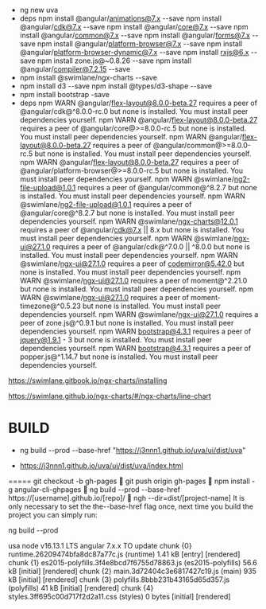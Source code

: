 
 - ng new uva
 - deps
npm install @angular/animations@7.x  --save
npm install @angular/cdk@7.x   --save
npm install @angular/core@7.x   --save
npm install @angular/common@7.x  --save
npm install @angular/forms@7.x  --save
npm install @angular/platform-browser@7.x  --save
npm install @angular/platform-browser-dynamic@7.x  --save
npm install rxjs@6.x --save
npm install zone.js@~0.8.26 --save
npm install @angular/compiler@7.2.15  --save
 - npm install @swimlane/ngx-charts --save
 - npm install d3 --save npm install @types/d3-shape --save
 - npm install bootstrap -save
- deps
npm WARN @angular/flex-layout@8.0.0-beta.27 requires a peer of @angular/cdk@^8.0.0-rc.0 but none is installed. You must install peer dependencies yourself.
npm WARN @angular/flex-layout@8.0.0-beta.27 requires a peer of @angular/core@>=8.0.0-rc.5 but none is installed. You must install peer dependencies yourself.
npm WARN @angular/flex-layout@8.0.0-beta.27 requires a peer of @angular/common@>=8.0.0-rc.5 but none is installed. You must install peer dependencies yourself.
npm WARN @angular/flex-layout@8.0.0-beta.27 requires a peer of @angular/platform-browser@>=8.0.0-rc.5 but none is installed. You must install peer dependencies yourself.
npm WARN @swimlane/ng2-file-upload@1.0.1 requires a peer of @angular/common@^8.2.7 but none is installed. You must install peer dependencies yourself.
npm WARN @swimlane/ng2-file-upload@1.0.1 requires a peer of @angular/core@^8.2.7 but none is installed. You must install peer dependencies yourself.
npm WARN @swimlane/ngx-charts@12.0.1 requires a peer of @angular/cdk@7.x || 8.x but none is installed. You must install peer dependencies yourself.
npm WARN @swimlane/ngx-ui@27.1.0 requires a peer of @angular/cdk@^7.0.0 || ^8.0.0 but none is installed. You must install peer dependencies yourself.
npm WARN @swimlane/ngx-ui@27.1.0 requires a peer of codemirror@5.42.0 but none is installed. You must install peer dependencies yourself.
npm WARN @swimlane/ngx-ui@27.1.0 requires a peer of moment@^2.21.0 but none is installed. You must install peer dependencies yourself.
npm WARN @swimlane/ngx-ui@27.1.0 requires a peer of moment-timezone@^0.5.23 but none is installed. You must install peer dependencies yourself.
npm WARN @swimlane/ngx-ui@27.1.0 requires a peer of zone.js@^0.9.1 but none is installed. You must install peer dependencies yourself.
npm WARN bootstrap@4.3.1 requires a peer of jquery@1.9.1 - 3 but none is installed. You must install peer dependencies yourself.
npm WARN bootstrap@4.3.1 requires a peer of popper.js@^1.14.7 but none is installed. You must install peer dependencies yourself.

https://swimlane.gitbook.io/ngx-charts/installing

https://swimlane.github.io/ngx-charts/#/ngx-charts/line-chart

BUILD
=====
- ng build --prod --base-href "https://j3nnn1.github.io/uva/ui/dist/uva"

- https://j3nnn1.github.io/uva/ui/dist/uva/index.html

=====
git checkout -b gh-pages
🌹  git push origin gh-pages
🌹  npm install -g angular-cli-ghpages
🌹  ng build --prod --base-href https://[username].github.io/[repo]/
🌹  ngh --dir=dist/[project-name]
It is only necessary to set the the--base-href flag once, next time you build the project you can simply run:

ng build --prod

usa node v16.13.1 LTS
angular 7.x.x
TO update
chunk {0} runtime.26209474bfa8dc87a77c.js (runtime) 1.41 kB [entry] [rendered]
chunk {1} es2015-polyfills.3f4e8bcd7f6755d78863.js (es2015-polyfills) 56.6 kB [initial] [rendered]
chunk {2} main.3d72404c3e6817427c19.js (main) 935 kB [initial] [rendered]
chunk {3} polyfills.8bbb231b43165d65d357.js (polyfills) 41 kB [initial] [rendered]
chunk {4} styles.3ff695c00d717f2d2a11.css (styles) 0 bytes [initial] [rendered]
